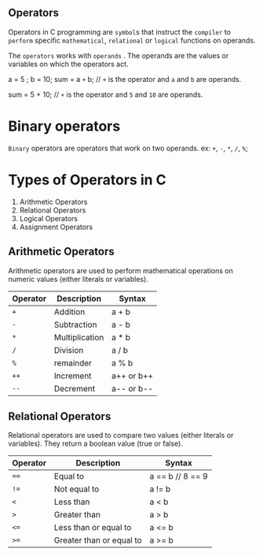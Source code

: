 ## Operators

Operators in C programming are `symbol`s that instruct the `compiler` to `perform` specific `mathematical`, `relational` or `logical` functions on operands. 

The `operators` works with `operands` . 
The operands are the values or variables on which the operators act.

a = 5 ; 
b = 10;
sum = a `+` b; // `+` is the operator and `a` and `b` are operands.

sum = 5 + 10; // `+` is the operator and `5` and `10` are operands.
# Binary operators

`Binary` operators are operators that work on two operands.
ex:     `+`, `-`, `*`, `/`, `%`;


# Types of Operators in C 

1. Arithmetic Operators
2. Relational Operators
3. Logical Operators
4. Assignment Operators

## Arithmetic Operators

Arithmetic operators are used to perform mathematical operations on numeric values (either literals or variables).


| Operator | Description | Syntax
| ---      | ---         | ----
| `+`      | Addition    | a + b
| `-`      | Subtraction | a - b
| `*`      | Multiplication | a * b
| `/` | Division | a / b
| `%` | remainder  | a % b
| `++` | Increment |  a++ or b++ 
| `--` | Decrement | a-- or b--


## Relational Operators

Relational operators are used to compare two values (either literals or variables). They return a boolean value (true or false).

| Operator | Description | Syntax
| ---      | ---         | ----
| `==` | Equal to | a == b // 8 == 9 
| `!=` | Not equal to | a != b
| `<` | Less than | a < b
| `>` | Greater than | a > b
| `<=` | Less than or equal to | a <= b
| `>=` | Greater than or equal to | a >= b

